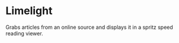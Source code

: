 # Limelight

Grabs articles from an online source and displays it in a spritz speed reading viewer.

